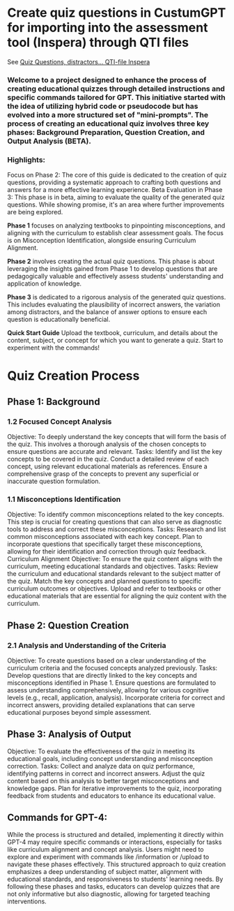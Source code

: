 # Create quiz questions in CustumGPT for importing into the assessment tool (Inspera) through QTI files
See [Quiz Questions, distractors... QTI-file Inspera](https://chat.openai.com/g/g-oU6OEaoMh-quiz-questions-distractors-qti-file-inspera)
 

### Welcome to a project designed to enhance the process of creating educational quizzes through detailed instructions and specific commands tailored for GPT. This initiative started with the idea of utilizing hybrid code or pseudocode but has evolved into a more structured set of "mini-prompts". The process of creating an educational quiz involves three key phases: Background Preparation, Question Creation, and Output Analysis (BETA).

### Highlights:

Focus on Phase 2: The core of this guide is dedicated to the creation of quiz questions, providing a systematic approach to crafting both questions and answers for a more effective learning experience.
Beta Evaluation in Phase 3: This phase is in beta, aiming to evaluate the quality of the generated quiz questions. While showing promise, it's an area where further improvements are being explored.

**Phase 1** focuses on analyzing textbooks to pinpointing misconceptions, and aligning with the curriculum to establish clear assessment goals. The focus is on Misconception Identification, alongside ensuring Curriculum Alignment.

**Phase 2** involves creating the actual quiz questions. This phase is about leveraging the insights gained from Phase 1 to develop questions that are pedagogically valuable and effectively assess students' understanding and application of knowledge.

**Phase 3** is dedicated to a rigorous analysis of the generated quiz questions. This includes evaluating the plausibility of incorrect answers, the variation among distractors, and the balance of answer options to ensure each question is educationally beneficial.

**Quick Start Guide**
Upload the textbook, curriculum, and details about the content, subject, or concept for which you want to generate a quiz. 
Start to experiment with the commands! 


# Quiz Creation Process

## Phase 1: Background
### 1.2 Focused Concept Analysis
Objective: To deeply understand the key concepts that will form the basis of the quiz. This involves a thorough analysis of the chosen concepts to ensure questions are accurate and relevant.
Tasks:
Identify and list the key concepts to be covered in the quiz.
Conduct a detailed review of each concept, using relevant educational materials as references.
Ensure a comprehensive grasp of the concepts to prevent any superficial or inaccurate question formulation.
### 1.1 Misconceptions Identification
Objective: To identify common misconceptions related to the key concepts. This step is crucial for creating questions that can also serve as diagnostic tools to address and correct these misconceptions.
Tasks:
Research and list common misconceptions associated with each key concept.
Plan to incorporate questions that specifically target these misconceptions, allowing for their identification and correction through quiz feedback.
Curriculum Alignment
Objective: To ensure the quiz content aligns with the curriculum, meeting educational standards and objectives.
Tasks:
Review the curriculum and educational standards relevant to the subject matter of the quiz.
Match the key concepts and planned questions to specific curriculum outcomes or objectives.
Upload and refer to textbooks or other educational materials that are essential for aligning the quiz content with the curriculum.

## Phase 2: Question Creation
### 2.1 Analysis and Understanding of the Criteria
Objective: To create questions based on a clear understanding of the curriculum criteria and the focused concepts analyzed previously.
Tasks:
Develop questions that are directly linked to the key concepts and misconceptions identified in Phase 1.
Ensure questions are formulated to assess understanding comprehensively, allowing for various cognitive levels (e.g., recall, application, analysis).
Incorporate criteria for correct and incorrect answers, providing detailed explanations that can serve educational purposes beyond simple assessment.

## Phase 3: Analysis of Output
Objective: To evaluate the effectiveness of the quiz in meeting its educational goals, including concept understanding and misconception correction.
Tasks:
Collect and analyze data on quiz performance, identifying patterns in correct and incorrect answers.
Adjust the quiz content based on this analysis to better target misconceptions and knowledge gaps.
Plan for iterative improvements to the quiz, incorporating feedback from students and educators to enhance its educational value.

## Commands for GPT-4: 
While the process is structured and detailed, implementing it directly within GPT-4 may require specific commands or interactions, especially for tasks like curriculum alignment and concept analysis. Users might need to explore and experiment with commands like /information or /upload to navigate these phases effectively.
This structured approach to quiz creation emphasizes a deep understanding of subject matter, alignment with educational standards, and responsiveness to students' learning needs. By following these phases and tasks, educators can develop quizzes that are not only informative but also diagnostic, allowing for targeted teaching interventions.




